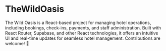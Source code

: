 # TheWildOasis
The Wild Oasis is a React-based project for managing hotel operations, including bookings, check-ins, payments, and staff administration. Built with React Router, Supabase, and other React technologies, it offers an intuitive UI and real-time updates for seamless hotel management. Contributions are welcome! 🚀
